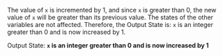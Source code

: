 The value of `x` is incremented by 1, and since `x` is greater than 0, the new value of `x` will be greater than its previous value. The states of the other variables are not affected. Therefore, the Output State is: `x` is an integer greater than 0 and is now increased by 1.

Output State: **`x` is an integer greater than 0 and is now increased by 1**